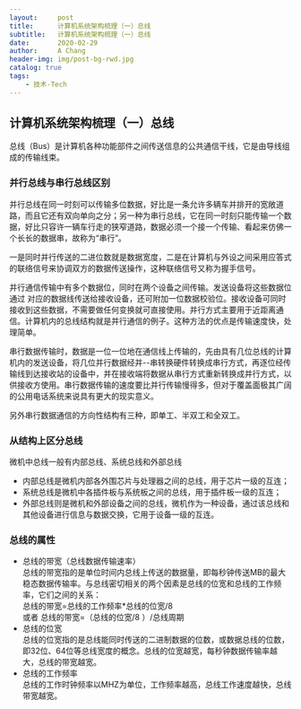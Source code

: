 ```yaml
---
layout:     post
title:      计算机系统架构梳理（一）总线
subtitle:   计算机系统架构梳理（一）总线
date:       2020-02-29
author:     A Chang
header-img: img/post-bg-rwd.jpg
catalog: true
tags:
    - 技术-Tech
---
```


## 计算机系统架构梳理（一）总线

总线（Bus）是计算机各种功能部件之间传送信息的公共通信干线，它是由导线组成的传输线束。

### 并行总线与串行总线区别

并行总线在同一时刻可以传输多位数据，好比是一条允许多辆车并排开的宽敞道路，而且它还有双向单向之分；另一种为串行总线，它在同一时刻只能传输一个数据，好比只容许一辆车行走的狭窄道路，数据必须一个接一个传输、看起来仿佛一个长长的数据串，故称为“串行”。

一是同时并行传送的二进位数就是数据宽度，二是在计算机与外设之间采用应答式的联络信号来协调双方的数据传送操作，这种联络信号又称为握手信号。

并行通信传输中有多个数据位，同时在两个设备之间传输。发送设备将这些数据位通过 对应的数据线传送给接收设备，还可附加一位数据校验位。接收设备可同时接收到这些数据，不需要做任何变换就可直接使用。并行方式主要用于近距离通信。计算机内的总线结构就是并行通信的例子。这种方法的优点是传输速度快，处理简单。

串行数据传输时，数据是一位一位地在通信线上传输的，先由具有几位总线的计算机内的发送设备，将几位并行数据经并--串转换硬件转换成串行方式，再逐位经传输线到达接收站的设备中，并在接收端将数据从串行方式重新转换成并行方式，以供接收方使用。串行数据传输的速度要比并行传输慢得多，但对于覆盖面极其广阔的公用电话系统来说具有更大的现实意义。

另外串行数据通信的方向性结构有三种，即单工、半双工和全双工。

### 从结构上区分总线

微机中总线一般有内部总线、系统总线和外部总线  
- 内部总线是微机内部各外围芯片与处理器之间的总线，用于芯片一级的互连；
- 系统总线是微机中各插件板与系统板之间的总线，用于插件板一级的互连；
- 外部总线则是微机和外部设备之间的总线，微机作为一种设备，通过该总线和其他设备进行信息与数据交换，它用于设备一级的互连。

### 总线的属性

- 总线的带宽（总线数据传输速率）  
总线的带宽指的是单位时间内总线上传送的数据量，即每秒钟传送MB的最大稳态数据传输率。与总线密切相关的两个因素是总线的位宽和总线的工作频率，它们之间的关系：  
总线的带宽=总线的工作频率*总线的位宽/8  
或者 总线的带宽=（总线的位宽/8 ）/总线周期  
- 总线的位宽  
总线的位宽指的是总线能同时传送的二进制数据的位数，或数据总线的位数，即32位、64位等总线宽度的概念。总线的位宽越宽，每秒钟数据传输率越大，总线的带宽越宽。  
- 总线的工作频率  
总线的工作时钟频率以MHZ为单位，工作频率越高，总线工作速度越快，总线带宽越宽。